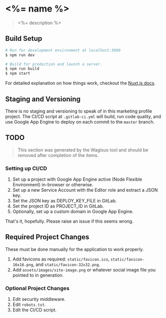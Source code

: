 # <%= name %>

> <%= description %>

## Build Setup

``` bash
# Run for development environment at localhost:3000
$ npm run dev

# Build for production and launch a server.
$ npm run build
$ npm start
```

For detailed explanation on how things work, checkout the [Nuxt.js docs](https://nuxtjs.org).

## Staging and Versioning

There is no staging and versioning to speak of in this marketing profile project. The CI/CD script at `.gitlab-ci.yml` will build, run code quality, and use Google App Engine to deploy on each commit to the `master` branch.

## TODO

> This section was generated by the Wagisus tool and should be removed after completion of the items.

### Setting up CI/CD

1. Set up a project with Google App Engine active (Node Flexible Environment) in-browser or otherwise.
2. Set up a new Service Account with the Editor role and extract a JSON key.
3. Set the JSON key as DEPLOY_KEY_FILE in GitLab.
4. Set the project ID as PROJECT_ID in GitLab.
5. Optionally, set up a custom domain in Google App Engine.

That's it, hopefully. Please raise an issue if this seems wrong.

## Required Project Changes

These must be done manually for the application to work properly.

1. Add favicons as required: `static/favicon.ico`, `static/favicon-16x16.png`, and `static/favicon-32x32.png`.
2. Add `assets/images/site-image.png` or whatever social image file you pointed to in generation.

### Optional Project Changes

1. Edit security middleware.
2. Edit `robots.txt`.
3. Edit the CI/CD script.
